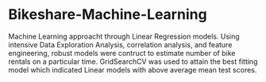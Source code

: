 # Bikeshare-Machine-Learning

Machine Learning approacht through Linear Regression models. Using intensive Data Exploration Analysis, correlation analysis, and feature engineering, robust models were contruct to estimate number of bike rentals on a particular time. GridSearchCV was used to attain the best fitting model which indicated Linear models with above average mean test scores.

